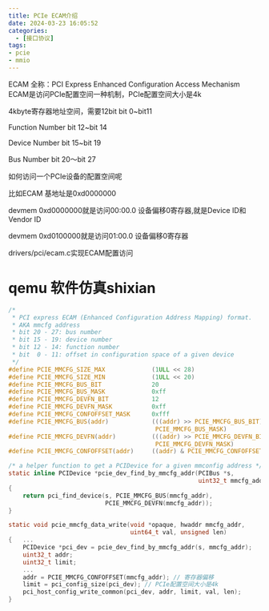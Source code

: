 ```yaml
---
title: PCIe ECAM介绍
date: 2024-03-23 16:05:52
categories:
  - [接口协议]
tags:
- pcie
- mmio
---
```


ECAM 全称：PCI Express Enhanced Configuration Access Mechanism
ECAM是访问PCIe配置空间一种机制，PCIe配置空间大小是4k

4kbyte寄存器地址空间，需要12bit bit 0~bit11

Function Number bit 12~bit 14

Device Number bit 15~bit 19

Bus Number bit 20～bit 27

如何访问一个PCIe设备的配置空间呢

比如ECAM 基地址是0xd0000000

devmem 0xd0000000就是访问00:00.0 设备偏移0寄存器,就是Device ID和Vendor ID

devmem 0xd0100000就是访问01:00.0 设备偏移0寄存器

drivers/pci/ecam.c实现ECAM配置访问

# qemu 软件仿真shixian
```c
/*
 * PCI express ECAM (Enhanced Configuration Address Mapping) format.
 * AKA mmcfg address
 * bit 20 - 27: bus number
 * bit 15 - 19: device number
 * bit 12 - 14: function number
 * bit  0 - 11: offset in configuration space of a given device
 */
#define PCIE_MMCFG_SIZE_MAX             (1ULL << 28)
#define PCIE_MMCFG_SIZE_MIN             (1ULL << 20)
#define PCIE_MMCFG_BUS_BIT              20
#define PCIE_MMCFG_BUS_MASK             0xff
#define PCIE_MMCFG_DEVFN_BIT            12
#define PCIE_MMCFG_DEVFN_MASK           0xff
#define PCIE_MMCFG_CONFOFFSET_MASK      0xfff
#define PCIE_MMCFG_BUS(addr)            (((addr) >> PCIE_MMCFG_BUS_BIT) & \
                                         PCIE_MMCFG_BUS_MASK)
#define PCIE_MMCFG_DEVFN(addr)          (((addr) >> PCIE_MMCFG_DEVFN_BIT) & \
                                         PCIE_MMCFG_DEVFN_MASK)
#define PCIE_MMCFG_CONFOFFSET(addr)     ((addr) & PCIE_MMCFG_CONFOFFSET_MASK)

/* a helper function to get a PCIDevice for a given mmconfig address */
static inline PCIDevice *pcie_dev_find_by_mmcfg_addr(PCIBus *s,
                                                     uint32_t mmcfg_addr)
{
    return pci_find_device(s, PCIE_MMCFG_BUS(mmcfg_addr),
                           PCIE_MMCFG_DEVFN(mmcfg_addr));
}

static void pcie_mmcfg_data_write(void *opaque, hwaddr mmcfg_addr,
                                  uint64_t val, unsigned len)
{   ...
    PCIDevice *pci_dev = pcie_dev_find_by_mmcfg_addr(s, mmcfg_addr);
    uint32_t addr;
    uint32_t limit;
    ...
    addr = PCIE_MMCFG_CONFOFFSET(mmcfg_addr); // 寄存器偏移
    limit = pci_config_size(pci_dev); // PCIe配置空间大小是4k
    pci_host_config_write_common(pci_dev, addr, limit, val, len);
}
```

